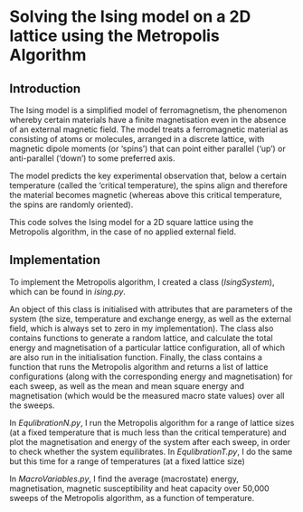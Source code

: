 # Solving the Ising model on a 2D lattice using the Metropolis Algorithm

## Introduction
The Ising model is a simplified model of ferromagnetism, the phenomenon whereby certain materials have a finite magnetisation even in the absence of an external magnetic field. The model treats a ferromagnetic material as consisting of atoms or molecules, arranged in a discrete lattice, with magnetic dipole moments (or ‘spins’) that can point either parallel (‘up’) or anti-parallel (‘down’) to some preferred axis. 

The model predicts the key experimental observation that, below a certain temperature (called the ‘critical temperature), the spins align and therefore the material becomes magnetic (whereas above this critical temperature, the spins are randomly oriented).

This code solves the Ising model for a 2D square lattice using the Metropolis algorithm, in the case of no applied external field. 

## Implementation
To implement the Metropolis algorithm, I created a class (*IsingSystem*), which can be found in *ising.py*. 

An object of this class is initialised with attributes that are parameters of the system (the size, temperature and exchange energy, as well as the external field, which is always set to zero in my implementation). The class also contains functions to generate a random lattice, and calculate the total energy and magnetisation of a particular lattice configuration, all of which are also run in the initialisation function. Finally, the class contains a function that runs the Metropolis algorithm and returns a list of lattice configurations (along with the corresponding energy and magnetisation) for each sweep, as well as the mean and mean square energy and magnetisation (which would be the measured macro state values) over all the sweeps. 

In *EqulibrationN.py*, I run the Metropolis algorithm for a range of lattice sizes (at a fixed temperature that is much less than the critical temperature) and plot the magnetisation and energy of the system after each sweep, in order to check whether the system equilibrates. In *EqulibrationT.py*, I do the same but this time for a range of temperatures (at a fixed lattice size)

In *MacroVariables.py*, I find the average (macrostate) energy, magnetisation, magnetic susceptibility and heat capacity over 50,000 sweeps of the Metropolis algorithm, as a function of temperature. 
